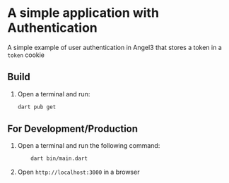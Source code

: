 # A simple application with Authentication

A simple example of user authentication in Angel3 that stores a token in a `token` cookie

## Build

1. Open a terminal and run:

    ```bash
    dart pub get
    ```

## For Development/Production

1. Open a terminal and run the following command:

    ```bash
        dart bin/main.dart
    ```

2. Open `http://localhost:3000` in a browser
